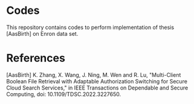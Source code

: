 # Codes
This repository contains codes to perform implementation of thesis [AasBirth] on Enron data set.

# References
[AasBirth] K. Zhang, X. Wang, J. Ning, M. Wen and R. Lu, "Multi-Client Boolean File Retrieval with Adaptable Authorization Switching for Secure Cloud Search Services," in IEEE Transactions on Dependable and Secure Computing, doi: 10.1109/TDSC.2022.3227650. 
